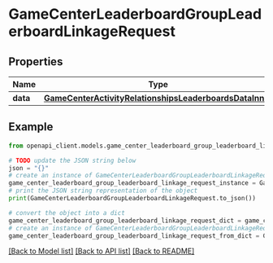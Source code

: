 # GameCenterLeaderboardGroupLeaderboardLinkageRequest


## Properties

Name | Type | Description | Notes
------------ | ------------- | ------------- | -------------
**data** | [**GameCenterActivityRelationshipsLeaderboardsDataInner**](GameCenterActivityRelationshipsLeaderboardsDataInner.md) |  | 

## Example

```python
from openapi_client.models.game_center_leaderboard_group_leaderboard_linkage_request import GameCenterLeaderboardGroupLeaderboardLinkageRequest

# TODO update the JSON string below
json = "{}"
# create an instance of GameCenterLeaderboardGroupLeaderboardLinkageRequest from a JSON string
game_center_leaderboard_group_leaderboard_linkage_request_instance = GameCenterLeaderboardGroupLeaderboardLinkageRequest.from_json(json)
# print the JSON string representation of the object
print(GameCenterLeaderboardGroupLeaderboardLinkageRequest.to_json())

# convert the object into a dict
game_center_leaderboard_group_leaderboard_linkage_request_dict = game_center_leaderboard_group_leaderboard_linkage_request_instance.to_dict()
# create an instance of GameCenterLeaderboardGroupLeaderboardLinkageRequest from a dict
game_center_leaderboard_group_leaderboard_linkage_request_from_dict = GameCenterLeaderboardGroupLeaderboardLinkageRequest.from_dict(game_center_leaderboard_group_leaderboard_linkage_request_dict)
```
[[Back to Model list]](../README.md#documentation-for-models) [[Back to API list]](../README.md#documentation-for-api-endpoints) [[Back to README]](../README.md)


